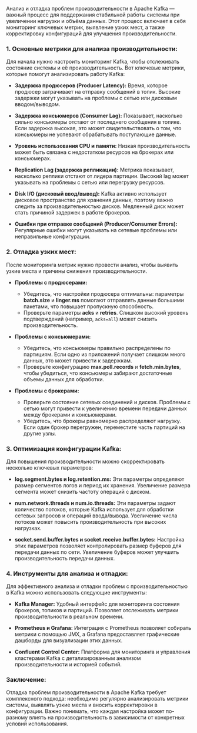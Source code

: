 Анализ и отладка проблем производительности в Apache Kafka — важный процесс для поддержания стабильной работы системы при увеличении нагрузки и объёма данных. Этот процесс включает в себя мониторинг ключевых метрик, выявление узких мест, а также корректировку конфигураций для улучшения производительности.

### 1. Основные метрики для анализа производительности:
Для начала нужно настроить мониторинг Kafka, чтобы отслеживать состояние системы и её производительность. Вот ключевые метрики, которые помогут анализировать работу Kafka:

- **Задержка продюсеров (Producer Latency):** Время, которое продюсер затрачивает на отправку сообщений в топик. Высокие задержки могут указывать на проблемы с сетью или дисковым вводом/выводом.
  
- **Задержка консьюмеров (Consumer Lag):** Показывает, насколько сильно консьюмеры отстают от последнего сообщения в топике. Если задержка высокая, это может свидетельствовать о том, что консьюмеры не успевают обрабатывать поступающие данные.

- **Уровень использования CPU и памяти:** Низкая производительность может быть связана с недостатком ресурсов на брокерах или консьюмерах.

- **Replication Lag (задержка репликации):** Метрика показывает, насколько реплики отстают от лидера партиции. Высокий lag может указывать на проблемы с сетью или перегрузку ресурсов.

- **Disk I/O (дисковый ввод/вывод):** Kafka активно использует дисковое пространство для хранения данных, поэтому важно следить за производительностью дисков. Медленный диск может стать причиной задержек в работе брокеров.

- **Ошибки при отправке сообщений (Producer/Consumer Errors):** Регулярные ошибки могут указывать на сетевые проблемы или неправильные конфигурации.

### 2. Отладка узких мест:
После мониторинга метрик нужно провести анализ, чтобы выявить узкие места и причины снижения производительности.

- **Проблемы с продюсерами:**
  - Убедитесь, что настройки продюсера оптимальны: параметры **batch.size** и **linger.ms** помогают отправлять данные большими пакетами, что повышает пропускную способность.
  - Проверьте параметры **acks** и **retries**. Слишком высокий уровень подтверждений (например, `acks=all`) может снизить производительность.

- **Проблемы с консьюмерами:**
  - Убедитесь, что консьюмеры правильно распределены по партициям. Если одно из приложений получает слишком много данных, это может привести к задержкам.
  - Проверьте конфигурацию **max.poll.records** и **fetch.min.bytes**, чтобы убедиться, что консьюмеры забирают достаточные объемы данных для обработки.

- **Проблемы с брокерами:**
  - Проверьте состояние сетевых соединений и дисков. Проблемы с сетью могут привести к увеличению времени передачи данных между брокерами и консьюмерами.
  - Убедитесь, что брокеры равномерно распределяют нагрузку. Если один брокер перегружен, переместите часть партиций на другие узлы.

### 3. Оптимизация конфигурации Kafka:
Для повышения производительности можно скорректировать несколько ключевых параметров:

- **log.segment.bytes и log.retention.ms:** Эти параметры определяют размер сегментов логов и период их хранения. Увеличение размера сегмента может снизить частоту операций с диском.

- **num.network.threads и num.io.threads:** Эти параметры задают количество потоков, которые Kafka использует для обработки сетевых запросов и операций ввода/вывода. Увеличение числа потоков может повысить производительность при высоких нагрузках.

- **socket.send.buffer.bytes и socket.receive.buffer.bytes:** Настройка этих параметров позволяет контролировать размер буферов для передачи данных по сети. Увеличение буферов может улучшить производительность передачи данных.

### 4. Инструменты для анализа и отладки:
Для эффективного анализа и отладки проблем с производительностью в Kafka можно использовать следующие инструменты:

- **Kafka Manager:** Удобный интерфейс для мониторинга состояния брокеров, топиков и партиций. Позволяет отслеживать метрики производительности в реальном времени.
  
- **Prometheus и Grafana:** Интеграция с Prometheus позволяет собирать метрики с помощью JMX, а Grafana предоставляет графические дашборды для визуализации этих данных.

- **Confluent Control Center:** Платформа для мониторинга и управления кластерами Kafka с детализированным анализом производительности и историей событий.

### Заключение:
Отладка проблем производительности в Apache Kafka требует комплексного подхода: необходимо регулярно анализировать метрики системы, выявлять узкие места и вносить корректировки в конфигурации. Важно понимать, что каждая настройка может по-разному влиять на производительность в зависимости от конкретных условий использования.